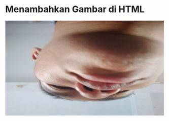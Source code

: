 <!DOCTYPE html>
<html lang="id">
<head>
    <meta charset="UTF-8">
    <meta name="viewport" content="width=device-width, initial-scale=1.0">
    <title>Contoh Gambar</title>
</head>
<body>
    <h1>Menambahkan Gambar di HTML</h1>
    <img src="IMG20240912124154.jpg" alt="Foto lobang" width="500" height="300">
</body>
</html>
